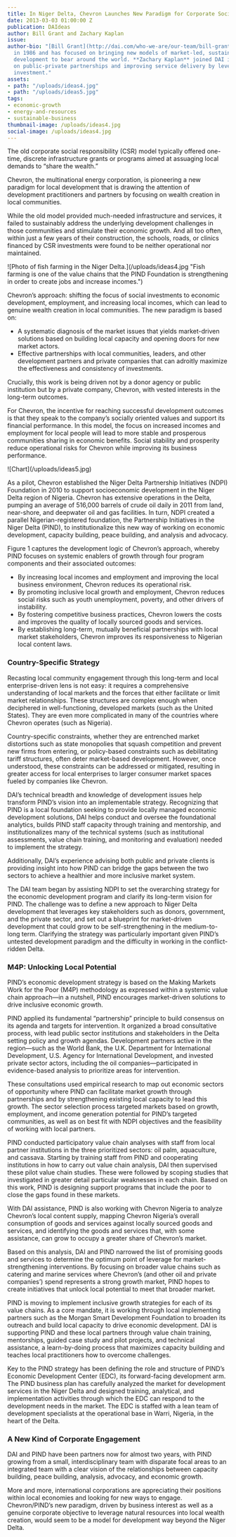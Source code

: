 ```yaml
---
title: In Niger Delta, Chevron Launches New Paradigm for Corporate Social Investment
date: 2013-03-03 01:00:00 Z
publication: DAIdeas
author: Bill Grant and Zachary Kaplan
issue: 
author-bio: "[Bill Grant](http://dai.com/who-we-are/our-team/bill-grant) joined DAI
  in 1986 and has focused on bringing new models of market-led, sustainable economic
  development to bear around the world. **Zachary Kaplan** joined DAI in 2012, focusing
  on public-private partnerships and improving service delivery by leveraging private
  investment."
assets:
- path: "/uploads/ideas4.jpg"
- path: "/uploads/ideas5.jpg"
tags:
- economic-growth
- energy-and-resources
- sustainable-business
thumbnail-image: /uploads/ideas4.jpg
social-image: /uploads/ideas4.jpg
---
```


<p>The old corporate social responsibility (CSR) model typically offered one-time, discrete infrastructure grants or programs aimed at assuaging local demands to “share the wealth.”</p>


<p>Chevron, the multinational energy corporation, is pioneering a new paradigm for local development that is drawing the attention of development practitioners and partners by focusing on wealth creation in local communities.</p>
<p>While the old model provided much-needed infrastructure and services, it failed to sustainably address the underlying development challenges in those communities and stimulate their economic growth. And all too often, within just a few years of their construction, the schools, roads, or clinics financed by CSR investments were found to be neither operational nor maintained.</p>
![Photo of fish farming in the Niger Delta.](/uploads/ideas4.jpg "Fish farming is one of the value chains that the PIND Foundation is strengthening in order to create jobs and increase incomes.") 
<p>Chevron’s approach: shifting the focus of social investments to economic development, employment, and increasing local incomes, which can lead to genuine wealth creation in local communities. The new paradigm is based on:</p>
<ul>
  <li>A systematic diagnosis of the market issues that yields market-driven solutions based on building local capacity and opening doors for new market actors.</li>
  <li>Effective partnerships with local communities, leaders, and other development partners and private companies that can adroitly maximize the effectiveness and consistency of investments.</li>
</ul>
<p>Crucially, this work is being driven not by a donor agency or public institution but by a private company, Chevron, with vested interests in the long-term outcomes.</p>
<p>For Chevron, the incentive for reaching successful development outcomes is that they speak to the company’s socially oriented values and support its financial performance. In this model, the focus on increased incomes and employment for local people will lead to more stable and prosperous communities sharing in economic benefits. Social stability and prosperity reduce operational risks for Chevron while improving its business performance.</p>
![Chart](/uploads/ideas5.jpg) 
<p>As a pilot, Chevron established the Niger Delta Partnership Initiatives (NDPI) Foundation in 2010 to support socioeconomic development in the Niger Delta region of Nigeria. Chevron has extensive operations in the Delta, pumping an average of 516,000 barrels of crude oil daily in 2011 from land, near-shore, and deepwater oil and gas facilities. In turn, NDPI created a parallel Nigerian-registered foundation, the Partnership Initiatives in the Niger Delta (PIND), to institutionalize this new way of working on economic development, capacity building, peace building, and analysis and advocacy.</p>
<p>Figure 1 captures the development logic of Chevron’s approach, whereby PIND focuses on systemic enablers of growth through four program components and their associated outcomes:</p>
<ul>
  <li>By increasing local incomes and employment and improving the local business environment, Chevron reduces its operational risk.</li>
  <li>By promoting inclusive local growth and employment, Chevron reduces social risks such as youth unemployment, poverty, and other drivers of instability.</li>
  <li>By fostering competitive business practices, Chevron lowers the costs and improves the quality of locally sourced goods and services.</li>
  <li>By establishing long-term, mutually beneficial partnerships with local market stakeholders, Chevron improves its responsiveness to Nigerian local content laws.</li>
</ul>
<h3>Country-Specific Strategy</h3>
<p>Recasting local community engagement through this long-term and local enterprise-driven lens is not easy: it requires a comprehensive understanding of local markets and the forces that either facilitate or limit market relationships. These structures are complex enough when deciphered in well-functioning, developed markets (such as the United States). They are even more complicated in many of the countries where Chevron operates (such as Nigeria).</p>
<p>Country-specific constraints, whether they are entrenched market distortions such as state monopolies that squash competition and prevent new firms from entering, or policy-based constraints such as debilitating tariff structures, often deter market-based development. However, once understood, these constraints can be addressed or mitigated, resulting in greater access for local enterprises to larger consumer market spaces fueled by companies like Chevron.</p>
<p>DAI’s technical breadth and knowledge of development issues help transform PIND’s vision into an implementable strategy. Recognizing that PIND is a local foundation seeking to provide locally managed economic development solutions, DAI helps conduct and oversee the foundational analytics, builds PIND staff capacity through training and mentorship, and institutionalizes many of the technical systems (such as institutional assessments, value chain training, and monitoring and evaluation) needed to implement the strategy.</p>
<p>Additionally, DAI’s experience advising both public and private clients is providing insight into how PIND can bridge the gaps between the two sectors to achieve a healthier and more inclusive market system.</p>
<p>The DAI team began by assisting NDPI to set the overarching strategy for the economic development program and clarify its long-term vision for PIND. The challenge was to define a new approach to Niger Delta development that leverages key stakeholders such as donors, government, and the private sector, and set out a blueprint for market-driven development that could grow to be self-strengthening in the medium-to-long term. Clarifying the strategy was particularly important given PIND’s untested development paradigm and the difficulty in working in the conflict-ridden Delta.</p>
<h3>M4P: Unlocking Local Potential</h3>
<p>PIND’s economic development strategy is based on the Making Markets Work for the Poor (M4P) methodology as expressed within a systemic value chain approach—in a nutshell, PIND encourages market-driven solutions to drive inclusive economic growth.</p>
<p>PIND applied its fundamental “partnership” principle to build consensus on its agenda and targets for intervention. It organized a broad consultative process, with lead public sector institutions and stakeholders in the Delta setting policy and growth agendas. Development partners active in the region—such as the World Bank, the U.K. Department for International Development, U.S. Agency for International Development, and invested private sector actors, including the oil companies—participated in evidence-based analysis to prioritize areas for intervention.</p>
<p>These consultations used empirical research to map out economic sectors of opportunity where PIND can facilitate market growth through partnerships and by strengthening existing local capacity to lead this growth. The sector selection process targeted markets based on growth, employment, and income generation potential for PIND’s targeted communities, as well as on best fit with NDPI objectives and the feasibility of working with local partners.</p>
<p>PIND conducted participatory value chain analyses with staff from local partner institutions in the three prioritized sectors: oil palm, aquaculture, and cassava. Starting by training staff from PIND and cooperating institutions in how to carry out value chain analysis, DAI then supervised these pilot value chain studies. These were followed by scoping studies that investigated in greater detail particular weaknesses in each chain. Based on this work, PIND is designing support programs that include the poor to close the gaps found in these markets.</p>
<p>With DAI assistance, PIND is also working with Chevron Nigeria to analyze Chevron’s local content supply, mapping Chevron Nigeria’s overall consumption of goods and services against locally sourced goods and services, and identifying the goods and services that, with some assistance, can grow to occupy a greater share of Chevron’s market.</p>
<p>Based on this analysis, DAI and PIND narrowed the list of promising goods and services to determine the optimum point of leverage for market-strengthening interventions. By focusing on broader value chains such as catering and marine services where Chevron’s (and other oil and private companies’) spend represents a strong growth market, PIND hopes to create initiatives that unlock local potential to meet that broader market.</p>
<p>PIND is moving to implement inclusive growth strategies for each of its value chains. As a core mandate, it is working through local implementing partners such as the Morgan Smart Development Foundation to broaden its outreach and build local capacity to drive economic development. DAI is supporting PIND and these local partners through value chain training, mentorships, guided case study and pilot projects, and technical assistance, a learn-by-doing process that maximizes capacity building and teaches local practitioners how to overcome challenges.</p>
<p>Key to the PIND strategy has been defining the role and structure of PIND’s Economic Development Center (EDC), its forward-facing development arm. The PIND business plan has carefully analyzed the market for development services in the Niger Delta and designed training, analytical, and implementation activities through which the EDC can respond to the development needs in the market. The EDC is staffed with a lean team of development specialists at the operational base in Warri, Nigeria, in the heart of the Delta.</p>
<h3>A New Kind of Corporate Engagement</h3>
<p>DAI and PIND have been partners now for almost two years, with PIND growing from a small, interdisciplinary team with disparate focal areas to an integrated team with a clear vision of the relationships between capacity building, peace building, analysis, advocacy, and economic growth.</p>
<p>More and more, international corporations are appreciating their positions within local economies and looking for new ways to engage. Chevron/PIND’s new paradigm, driven by business interest as well as a genuine corporate objective to leverage natural resources into local wealth creation, would seem to be a model for development way beyond the Niger Delta.</p>
